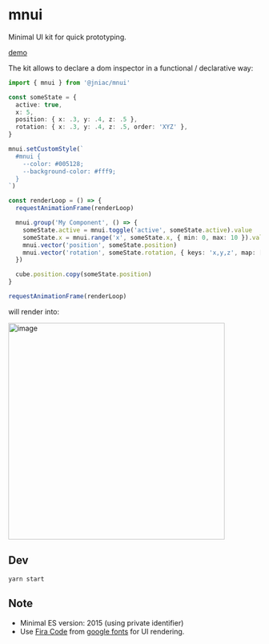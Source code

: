 # mnui 
Minimal UI kit for quick prototyping.

[demo](https://jniac.github.io/mnui/test/demo/)

The kit allows to declare a dom inspector in a functional / declarative way:

```ts
import { mnui } from '@jniac/mnui'

const someState = {
  active: true,
  x: 5,
  position: { x: .3, y: .4, z: .5 },
  rotation: { x: .3, y: .4, z: .5, order: 'XYZ' },
}

mnui.setCustomStyle(`
  #mnui {
    --color: #005128;
    --background-color: #fff9;
  }
`)

const renderLoop = () => {
  requestAnimationFrame(renderLoop)

  mnui.group('My Component', () => {
    someState.active = mnui.toggle('active', someState.active).value
    someState.x = mnui.range('x', someState.x, { min: 0, max: 10 }).value
    mnui.vector('position', someState.position)
    mnui.vector('rotation', someState.rotation, { keys: 'x,y,z', map: [x => x * 180 / Math.PI, x => x * Math.PI / 180], step: .05 })
  })

  cube.position.copy(someState.position)
}

requestAnimationFrame(renderLoop)
```
will render into: 

<img width="432" alt="image" src="https://user-images.githubusercontent.com/11039919/192141550-530be514-5011-4b1c-b1c0-e81a54be1f9f.png">


## Dev
```
yarn start
```

## Note
- Minimal ES version: 2015 (using private identifier)
- Use [Fira Code](https://github.com/tonsky/FiraCode) from [google fonts](https://fonts.google.com/specimen/Fira+Code?query=fira+code) for UI rendering.
